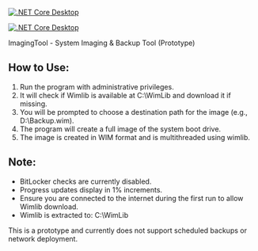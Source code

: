 [![.NET Core Desktop](https://github.com/Jessomadic/ImagingTool/actions/workflows/dotnet-desktop.yml/badge.svg)](https://github.com/Jessomadic/ImagingTool/actions/workflows/dotnet-desktop.yml)

[![.NET Core Desktop](https://github.com/Jessomadic/ImagingTool/actions/workflows/dotnet-desktop.yml/badge.svg)](https://github.com/Jessomadic/ImagingTool/actions/workflows/dotnet-desktop.yml)


ImagingTool - System Imaging & Backup Tool (Prototype)

How to Use:
-----------
1. Run the program with administrative privileges.
2. It will check if Wimlib is available at C:\WimLib and download it if missing.
3. You will be prompted to choose a destination path for the image (e.g., D:\Backup.wim).
4. The program will create a full image of the system boot drive.
5. The image is created in WIM format and is multithreaded using wimlib.

Note:
-----
- BitLocker checks are currently disabled.
- Progress updates display in 1% increments.
- Ensure you are connected to the internet during the first run to allow Wimlib download.
- Wimlib is extracted to: C:\WimLib

This is a prototype and currently does not support scheduled backups or network deployment.
